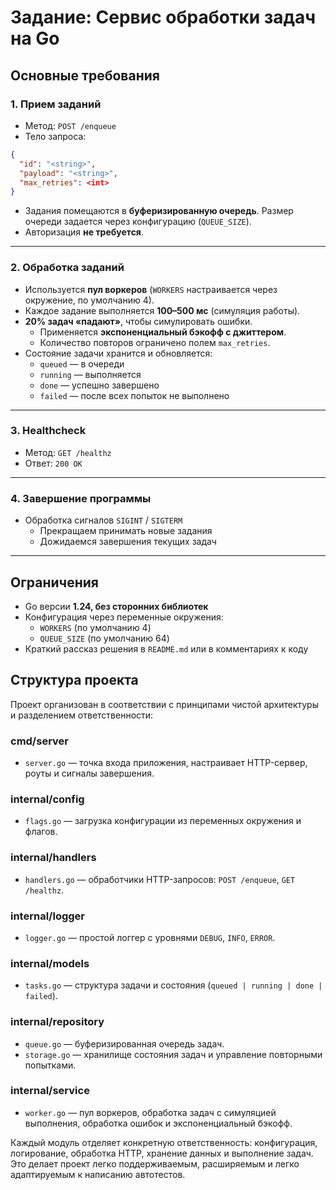 # Задание: Сервис обработки задач на Go

## Основные требования

### 1. Прием заданий

- Метод: `POST /enqueue`
- Тело запроса: 

```json
{
  "id": "<string>",
  "payload": "<string>",
  "max_retries": <int>
}
````

* Задания помещаются в **буферизированную очередь**. Размер очереди задается через конфигурацию (`QUEUE_SIZE`).
* Авторизация **не требуется**.

---

### 2. Обработка заданий

* Используется **пул воркеров** (`WORKERS` настраивается через окружение, по умолчанию 4).
* Каждое задание выполняется **100–500 мс** (симуляция работы).
* **20% задач «падают»**, чтобы симулировать ошибки.
    * Применяется **экспоненциальный бэкофф с джиттером**.
    * Количество повторов ограничено полем `max_retries`.
* Состояние задачи хранится и обновляется:
    * `queued` — в очереди
    * `running` — выполняется
    * `done` — успешно завершено
    * `failed` — после всех попыток не выполнено

---

### 3. Healthcheck

* Метод: `GET /healthz`
* Ответ: `200 OK`

---

### 4. Завершение программы

* Обработка сигналов `SIGINT` / `SIGTERM`
    * Прекращаем принимать новые задания
    * Дожидаемся завершения текущих задач

---

## Ограничения

* Go версии **1.24, без сторонних библиотек**
* Конфигурация через переменные окружения:
    * `WORKERS` (по умолчанию 4)
    * `QUEUE_SIZE` (по умолчанию 64)
* Краткий рассказ решения в `README.md` или в комментариях к коду

## Структура проекта

Проект организован в соответствии с принципами чистой архитектуры и разделением ответственности:

### cmd/server
- `server.go` — точка входа приложения, настраивает HTTP-сервер, роуты и сигналы завершения.

### internal/config
- `flags.go` — загрузка конфигурации из переменных окружения и флагов.

### internal/handlers
- `handlers.go` — обработчики HTTP-запросов: `POST /enqueue`, `GET /healthz`.

### internal/logger
- `logger.go` — простой логгер с уровнями `DEBUG`, `INFO`, `ERROR`.

### internal/models
- `tasks.go` — структура задачи и состояния (`queued | running | done | failed`).

### internal/repository
- `queue.go` — буферизированная очередь задач.  
- `storage.go` — хранилище состояния задач и управление повторными попытками.

### internal/service
- `worker.go` — пул воркеров, обработка задач с симуляцией выполнения, обработка ошибок и экспоненциальный бэкофф.

Каждый модуль отделяет конкретную ответственность: конфигурация, логирование, обработка HTTP, хранение данных и выполнение задач.  
Это делает проект легко поддерживаемым, расширяемым и легко адаптируемым к написанию автотестов.

